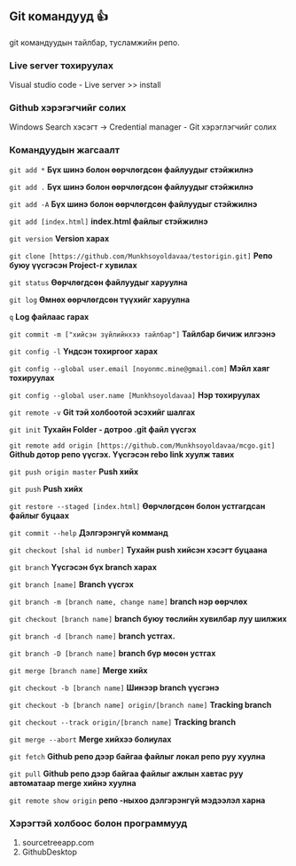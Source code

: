 ## Git командууд :+1:
git командуудын тайлбар, тусламжийн репо.

### Live server тохируулах

Visual studio code - Live server >> install

### Github хэрэгэгчийг солих

Windows Search хэсэгт -> Credential manager - Git хэрэглэгчийг солих

### Командуудын жагсаалт

`git add *` **Бүх шинэ болон өөрчлөгдсөн файлуудыг стэйжилнэ**

`git add .` **Бүх шинэ болон өөрчлөгдсөн файлуудыг стэйжилнэ**

`git add -A` **Бүх шинэ болон өөрчлөгдсөн файлуудыг стэйжилнэ**

`git add [index.html]` **index.html файлыг стэйжилнэ**

`git version` **Version харах**

`git clone [https://github.com/Munkhsoyoldavaa/testorigin.git]` **Репо буюу үүсгэсэн Project-г хувилах**

`git status` **Өөрчлөгдсөн файлуудыг харуулна**

`git log` **Өмнөх өөрчлөгдсөн түүхийг харуулна**

`q` **Log файлаас гарах**

`git commit -m ["хийсэн зүйлийнхээ тайлбар"]` **Тайлбар бичиж илгээнэ**

`git config -l` **Үндсэн тохиргоог харах**

`git config --global user.email [noyonmc.mine@gmail.com]` **Мэйл хаяг тохируулах**

`git config --global user.name [Munkhsoyoldavaa]` **Нэр тохируулах**

`git remote -v` **Git тэй холбоотой эсэхийг шалгах**

`git init` **Тухайн Folder - дотроо .git файл үүсгэх**

`git remote add origin [https://github.com/Munkhsoyoldavaa/mcgo.git]` **Github дотор репо үүсгэх. Үүсгэсэн rebo link хуулж тавих**

`git push origin master` **Push хийх**

`git push` **Push хийх**

`git restore --staged [index.html]` **Өөрчлөгдсөн болон устгагдсан файлыг буцаах**

`git commit --help` **Дэлгэрэнгүй комманд**

`git checkout [shal id number]` **Тухайн push хийсэн хэсэгт буцаана**

`git branch` **Үүсгэсэн бүх branch харах**

`git branch [name]` **Branch үүсгэх**

`git branch -m [branch name, change name]` **branch нэр өөрчлөх**

`git checkout [branch name]` **branch буюу төслийн хувилбар луу шилжих**

`git branch -d [branch name]` **branch устгах.**

`git branch -D [branch name]` **branch бүр мөсөн устгах**

`git merge [branch name]` **Merge хийх**

`git checkout -b [branch name]` **Шинээр branch үүсгэнэ**

`git checkout -b [branch name] origin/[branch name]` **Tracking branch**

`git checkout --track origin/[branch name]` **Tracking branch**

`git merge --abort` **Merge хийхээ болиулах**

`git fetch` **Github репо дээр байгаа файлыг локал репо руу хуулна**

`git pull` **Github репо дээр байгаа файлыг ажлын хавтас руу автоматаар merge хийнэ хуулна**

`git remote show origin` **репо -ныхоо дэлгэрэнгүй мэдээлэл харна**

### Хэрэгтэй холбоос болон программууд

1. sourcetreeapp.com
2. GithubDesktop
